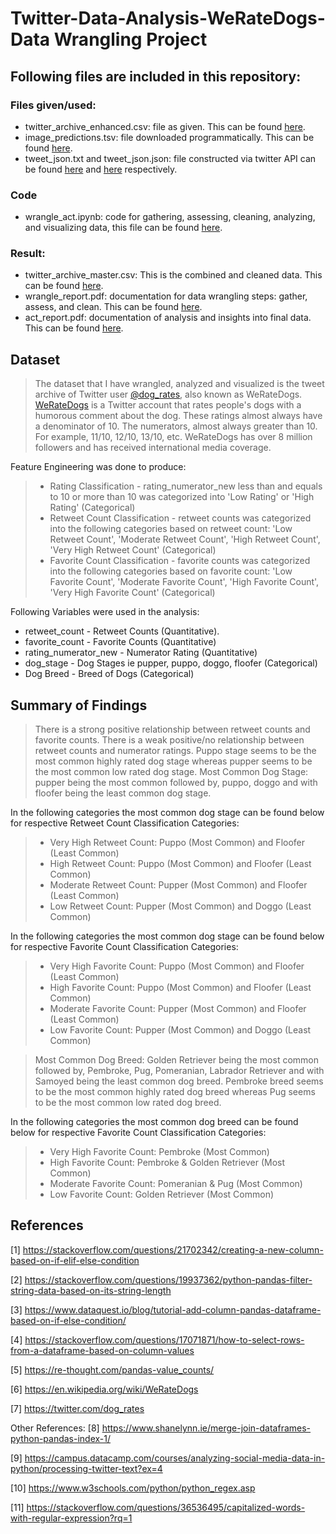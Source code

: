 # Twitter-Data-Analysis-WeRateDogs- Data Wrangling Project

## Following files are included in this repository:

### Files given/used:
* twitter_archive_enhanced.csv: file as given. This can be found [here](https://github.com/ShaheerKhan200/Twitter-Data-Analysis-WeRateDogs--Data-Wrangling-Project/blob/main/twitter-archive-enhanced.csv).
* image_predictions.tsv: file downloaded programmatically. This can be found [here](https://github.com/ShaheerKhan200/Twitter-Data-Analysis-WeRateDogs--Data-Wrangling-Project/blob/main/image-predictions.tsv).
* tweet_json.txt and tweet_json.json: file constructed via twitter API can be found [here](https://github.com/ShaheerKhan200/Twitter-Data-Analysis-WeRateDogs--Data-Wrangling-Project/blob/main/tweet_json.txt) and [here](https://github.com/ShaheerKhan200/Twitter-Data-Analysis-WeRateDogs--Data-Wrangling-Project/blob/main/tweet_json.json) respectively.

### Code
* wrangle_act.ipynb: code for gathering, assessing, cleaning, analyzing, and visualizing data, this file can be found [here](https://github.com/ShaheerKhan200/Twitter-Data-Analysis-WeRateDogs--Data-Wrangling-Project/blob/main/wrangle_act.ipynb).

### Result:
* twitter_archive_master.csv: This is the combined and cleaned data. This can be found [here](https://github.com/ShaheerKhan200/Twitter-Data-Analysis-WeRateDogs--Data-Wrangling-Project/blob/main/twitter_archive_master.csv).
* wrangle_report.pdf: documentation for data wrangling steps: gather, assess, and clean. This can be found [here](https://github.com/ShaheerKhan200/Twitter-Data-Analysis-WeRateDogs--Data-Wrangling-Project/blob/main/wrangle_report.pdf).
* act_report.pdf: documentation of analysis and insights into final data. This can be found [here](https://github.com/ShaheerKhan200/Twitter-Data-Analysis-WeRateDogs--Data-Wrangling-Project/blob/main/act_report.pdf).


## Dataset

> The dataset that I have wrangled, analyzed and visualized is the tweet archive of Twitter user [@dog_rates](https://twitter.com/dog_rates), also known as WeRateDogs. [WeRateDogs](https://en.wikipedia.org/wiki/WeRateDogs) is a Twitter account that rates people's dogs with a humorous comment about the dog. These ratings almost always have a denominator of 10. The numerators, almost always greater than 10. For example, 11/10, 12/10, 13/10, etc. WeRateDogs has over 8 million followers and has received international media coverage.

Feature Engineering was done to produce:
> * Rating Classification - rating_numerator_new less than and equals to 10 or more than 10 was categorized into 'Low Rating' or 'High Rating' (Categorical)
> * Retweet Count Classification - retweet counts was categorized into the following categories based on retweet count: 'Low Retweet Count', 'Moderate Retweet Count', 'High Retweet Count', 'Very High Retweet Count' (Categorical)
> * Favorite Count Classification - favorite counts was categorized into the following categories based on favorite count: 'Low Favorite Count', 'Moderate Favorite Count', 'High Favorite Count', 'Very High Favorite Count' (Categorical)

Following Variables were used in the analysis:
* retweet_count - Retweet Counts (Quantitative).
* favorite_count - Favorite Counts (Quantitative)
* rating_numerator_new - Numerator Rating (Quantitative)
* dog_stage - Dog Stages ie pupper, puppo, doggo, floofer (Categorical)
* Dog Breed - Breed of Dogs (Categorical)

## Summary of Findings

> There is a strong positive relationship between retweet counts and favorite counts.
> There is a weak positive/no relationship between retweet counts and numerator ratings.
> Puppo stage seems to be the most common highly rated dog stage whereas pupper seems to be the most common low rated dog stage.
> Most Common Dog Stage: pupper being the most common followed by, puppo, doggo and with floofer being the least common dog stage.

In the following categories the most common dog stage can be found below for respective Retweet Count Classification Categories:
> * Very High Retweet Count: Puppo (Most Common) and Floofer (Least Common)
> * High Retweet Count: Puppo (Most Common) and Floofer (Least Common)
> * Moderate Retweet Count: Pupper (Most Common) and Floofer (Least Common)
> * Low Retweet Count: Pupper (Most Common) and Doggo (Least Common)

In the following categories the most common dog stage can be found below for respective Favorite Count Classification Categories:
> * Very High Favorite Count: Puppo (Most Common) and Floofer (Least Common)
> * High Favorite Count: Puppo (Most Common) and Floofer (Least Common)
> * Moderate Favorite Count: Pupper (Most Common) and Floofer (Least Common)
> * Low Favorite Count: Pupper (Most Common) and Doggo (Least Common)

> Most Common Dog Breed: Golden Retriever being the most common followed by, Pembroke, Pug, Pomeranian, Labrador Retriever and with Samoyed being the least common dog breed.
> Pembroke breed seems to be the most common highly rated dog breed whereas Pug seems to be the most common low rated dog breed.

In the following categories the most common dog breed can be found below for respective Favorite Count Classification Categories:
> * Very High Favorite Count: Pembroke (Most Common)
> * High Favorite Count: Pembroke & Golden Retriever (Most Common)
> * Moderate Favorite Count: Pomeranian & Pug (Most Common)
> * Low Favorite Count: Golden Retriever (Most Common)


## References

[1] https://stackoverflow.com/questions/21702342/creating-a-new-column-based-on-if-elif-else-condition

[2] https://stackoverflow.com/questions/19937362/python-pandas-filter-string-data-based-on-its-string-length

[3] https://www.dataquest.io/blog/tutorial-add-column-pandas-dataframe-based-on-if-else-condition/

[4] https://stackoverflow.com/questions/17071871/how-to-select-rows-from-a-dataframe-based-on-column-values

[5] https://re-thought.com/pandas-value_counts/

[6] https://en.wikipedia.org/wiki/WeRateDogs

[7] https://twitter.com/dog_rates

Other References:
[8] https://www.shanelynn.ie/merge-join-dataframes-python-pandas-index-1/

[9] https://campus.datacamp.com/courses/analyzing-social-media-data-in-python/processing-twitter-text?ex=4

[10] https://www.w3schools.com/python/python_regex.asp

[11] https://stackoverflow.com/questions/36536495/capitalized-words-with-regular-expression?rq=1
